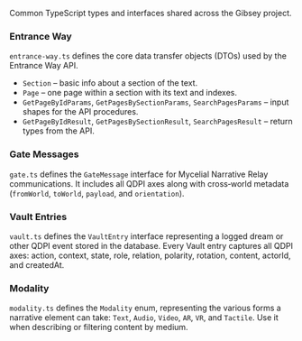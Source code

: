 Common TypeScript types and interfaces shared across the Gibsey project.

### Entrance Way

`entrance-way.ts` defines the core data transfer objects (DTOs) used by the Entrance Way API.

- `Section` – basic info about a section of the text.
- `Page` – one page within a section with its text and indexes.
- `GetPageByIdParams`, `GetPagesBySectionParams`, `SearchPagesParams` – input shapes for the API procedures.
- `GetPageByIdResult`, `GetPagesBySectionResult`, `SearchPagesResult` – return types from the API.

### Gate Messages

`gate.ts` defines the `GateMessage` interface for Mycelial Narrative Relay communications. It includes all QDPI axes along with cross‑world metadata (`fromWorld`, `toWorld`, `payload`, and `orientation`).

### Vault Entries

`vault.ts` defines the `VaultEntry` interface representing a logged dream or other QDPI event stored in the database. Every Vault entry captures all QDPI axes: action, context, state, role, relation, polarity, rotation, content, actorId, and createdAt.

### Modality

`modality.ts` defines the `Modality` enum, representing the various forms a narrative element can take:
`Text`, `Audio`, `Video`, `AR`, `VR`, and `Tactile`. Use it when describing or filtering content by medium.